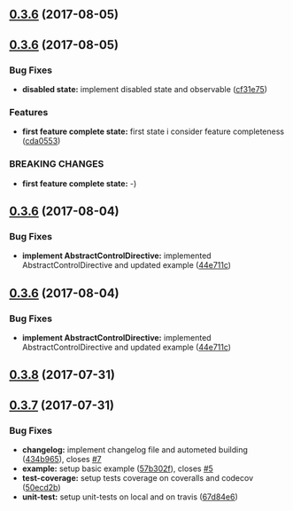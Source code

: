 <a name="0.3.6"></a>
## [0.3.6](https://github.com/BioPhoton/angular-alternative-validation/compare/1.0.0...0.3.6) (2017-08-05)



<a name="0.3.6"></a>
## [0.3.6](https://github.com/BioPhoton/angular-alternative-validation/compare/0.3.10...0.3.6) (2017-08-05)


### Bug Fixes

* **disabled state:** implement disabled state and observable ([cf31e75](https://github.com/BioPhoton/angular-alternative-validation/commit/cf31e75))


### Features

* **first feature complete state:** first state i consider feature completeness ([cda0553](https://github.com/BioPhoton/angular-alternative-validation/commit/cda0553))


### BREAKING CHANGES

* **first feature complete state:** -)



<a name="0.3.6"></a>
## [0.3.6](https://github.com/BioPhoton/angular-alternative-validation/compare/0.3.9...0.3.6) (2017-08-04)


### Bug Fixes

* **implement AbstractControlDirective:** implemented AbstractControlDirective and updated example ([44e711c](https://github.com/BioPhoton/angular-alternative-validation/commit/44e711c))



<a name="0.3.6"></a>
## [0.3.6](https://github.com/BioPhoton/angular-alternative-validation/compare/0.3.9...0.3.6) (2017-08-04)


### Bug Fixes

* **implement AbstractControlDirective:** implemented AbstractControlDirective and updated example ([44e711c](https://github.com/BioPhoton/angular-alternative-validation/commit/44e711c))



<a name="0.3.8"></a>
## [0.3.8](https://github.com/BioPhoton/angular-alternative-validation/compare/0.3.7...0.3.8) (2017-07-31)



<a name="0.3.7"></a>
## [0.3.7](https://github.com/BioPhoton/angular-alternative-validation/compare/434b965...0.3.7) (2017-07-31)


### Bug Fixes

* **changelog:** implement changelog file and autometed building ([434b965](https://github.com/BioPhoton/angular-alternative-validation/commit/434b965)), closes [#7](https://github.com/BioPhoton/angular-alternative-validation/issues/7)
* **example:** setup basic example ([57b302f](https://github.com/BioPhoton/angular-alternative-validation/commit/57b302f)), closes [#5](https://github.com/BioPhoton/angular-alternative-validation/issues/5)
* **test-coverage:** setup tests coverage on coveralls and codecov ([50ecd2b](https://github.com/BioPhoton/angular-alternative-validation/commit/50ecd2b))
* **unit-test:** setup unit-tests on local and on travis ([67d84e6](https://github.com/BioPhoton/angular-alternative-validation/commit/67d84e6))



